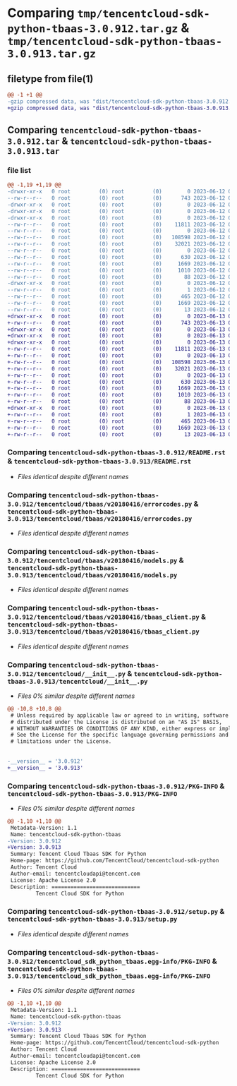 # Comparing `tmp/tencentcloud-sdk-python-tbaas-3.0.912.tar.gz` & `tmp/tencentcloud-sdk-python-tbaas-3.0.913.tar.gz`

## filetype from file(1)

```diff
@@ -1 +1 @@
-gzip compressed data, was "dist/tencentcloud-sdk-python-tbaas-3.0.912.tar", last modified: Mon Jun 12 03:12:12 2023, max compression
+gzip compressed data, was "dist/tencentcloud-sdk-python-tbaas-3.0.913.tar", last modified: Tue Jun 13 02:25:16 2023, max compression
```

## Comparing `tencentcloud-sdk-python-tbaas-3.0.912.tar` & `tencentcloud-sdk-python-tbaas-3.0.913.tar`

### file list

```diff
@@ -1,19 +1,19 @@
-drwxr-xr-x   0 root         (0) root         (0)        0 2023-06-12 03:12:12.000000 tencentcloud-sdk-python-tbaas-3.0.912/
--rw-r--r--   0 root         (0) root         (0)      743 2023-06-12 03:12:12.000000 tencentcloud-sdk-python-tbaas-3.0.912/README.rst
-drwxr-xr-x   0 root         (0) root         (0)        0 2023-06-12 03:12:12.000000 tencentcloud-sdk-python-tbaas-3.0.912/tencentcloud/
-drwxr-xr-x   0 root         (0) root         (0)        0 2023-06-12 03:12:12.000000 tencentcloud-sdk-python-tbaas-3.0.912/tencentcloud/tbaas/
-drwxr-xr-x   0 root         (0) root         (0)        0 2023-06-12 03:12:12.000000 tencentcloud-sdk-python-tbaas-3.0.912/tencentcloud/tbaas/v20180416/
--rw-r--r--   0 root         (0) root         (0)    11811 2023-06-12 03:12:12.000000 tencentcloud-sdk-python-tbaas-3.0.912/tencentcloud/tbaas/v20180416/errorcodes.py
--rw-r--r--   0 root         (0) root         (0)        0 2023-06-12 03:12:12.000000 tencentcloud-sdk-python-tbaas-3.0.912/tencentcloud/tbaas/v20180416/__init__.py
--rw-r--r--   0 root         (0) root         (0)   108598 2023-06-12 03:12:12.000000 tencentcloud-sdk-python-tbaas-3.0.912/tencentcloud/tbaas/v20180416/models.py
--rw-r--r--   0 root         (0) root         (0)    32021 2023-06-12 03:12:12.000000 tencentcloud-sdk-python-tbaas-3.0.912/tencentcloud/tbaas/v20180416/tbaas_client.py
--rw-r--r--   0 root         (0) root         (0)        0 2023-06-12 03:12:12.000000 tencentcloud-sdk-python-tbaas-3.0.912/tencentcloud/tbaas/__init__.py
--rw-r--r--   0 root         (0) root         (0)      630 2023-06-12 03:12:12.000000 tencentcloud-sdk-python-tbaas-3.0.912/tencentcloud/__init__.py
--rw-r--r--   0 root         (0) root         (0)     1669 2023-06-12 03:12:12.000000 tencentcloud-sdk-python-tbaas-3.0.912/PKG-INFO
--rw-r--r--   0 root         (0) root         (0)     1010 2023-06-12 03:12:12.000000 tencentcloud-sdk-python-tbaas-3.0.912/setup.py
--rw-r--r--   0 root         (0) root         (0)       88 2023-06-12 03:12:12.000000 tencentcloud-sdk-python-tbaas-3.0.912/setup.cfg
-drwxr-xr-x   0 root         (0) root         (0)        0 2023-06-12 03:12:12.000000 tencentcloud-sdk-python-tbaas-3.0.912/tencentcloud_sdk_python_tbaas.egg-info/
--rw-r--r--   0 root         (0) root         (0)        1 2023-06-12 03:12:12.000000 tencentcloud-sdk-python-tbaas-3.0.912/tencentcloud_sdk_python_tbaas.egg-info/dependency_links.txt
--rw-r--r--   0 root         (0) root         (0)      465 2023-06-12 03:12:12.000000 tencentcloud-sdk-python-tbaas-3.0.912/tencentcloud_sdk_python_tbaas.egg-info/SOURCES.txt
--rw-r--r--   0 root         (0) root         (0)     1669 2023-06-12 03:12:12.000000 tencentcloud-sdk-python-tbaas-3.0.912/tencentcloud_sdk_python_tbaas.egg-info/PKG-INFO
--rw-r--r--   0 root         (0) root         (0)       13 2023-06-12 03:12:12.000000 tencentcloud-sdk-python-tbaas-3.0.912/tencentcloud_sdk_python_tbaas.egg-info/top_level.txt
+drwxr-xr-x   0 root         (0) root         (0)        0 2023-06-13 02:25:16.000000 tencentcloud-sdk-python-tbaas-3.0.913/
+-rw-r--r--   0 root         (0) root         (0)      743 2023-06-13 02:25:16.000000 tencentcloud-sdk-python-tbaas-3.0.913/README.rst
+drwxr-xr-x   0 root         (0) root         (0)        0 2023-06-13 02:25:16.000000 tencentcloud-sdk-python-tbaas-3.0.913/tencentcloud/
+drwxr-xr-x   0 root         (0) root         (0)        0 2023-06-13 02:25:16.000000 tencentcloud-sdk-python-tbaas-3.0.913/tencentcloud/tbaas/
+drwxr-xr-x   0 root         (0) root         (0)        0 2023-06-13 02:25:16.000000 tencentcloud-sdk-python-tbaas-3.0.913/tencentcloud/tbaas/v20180416/
+-rw-r--r--   0 root         (0) root         (0)    11811 2023-06-13 02:25:16.000000 tencentcloud-sdk-python-tbaas-3.0.913/tencentcloud/tbaas/v20180416/errorcodes.py
+-rw-r--r--   0 root         (0) root         (0)        0 2023-06-13 02:25:16.000000 tencentcloud-sdk-python-tbaas-3.0.913/tencentcloud/tbaas/v20180416/__init__.py
+-rw-r--r--   0 root         (0) root         (0)   108598 2023-06-13 02:25:16.000000 tencentcloud-sdk-python-tbaas-3.0.913/tencentcloud/tbaas/v20180416/models.py
+-rw-r--r--   0 root         (0) root         (0)    32021 2023-06-13 02:25:16.000000 tencentcloud-sdk-python-tbaas-3.0.913/tencentcloud/tbaas/v20180416/tbaas_client.py
+-rw-r--r--   0 root         (0) root         (0)        0 2023-06-13 02:25:16.000000 tencentcloud-sdk-python-tbaas-3.0.913/tencentcloud/tbaas/__init__.py
+-rw-r--r--   0 root         (0) root         (0)      630 2023-06-13 02:25:16.000000 tencentcloud-sdk-python-tbaas-3.0.913/tencentcloud/__init__.py
+-rw-r--r--   0 root         (0) root         (0)     1669 2023-06-13 02:25:16.000000 tencentcloud-sdk-python-tbaas-3.0.913/PKG-INFO
+-rw-r--r--   0 root         (0) root         (0)     1010 2023-06-13 02:25:16.000000 tencentcloud-sdk-python-tbaas-3.0.913/setup.py
+-rw-r--r--   0 root         (0) root         (0)       88 2023-06-13 02:25:16.000000 tencentcloud-sdk-python-tbaas-3.0.913/setup.cfg
+drwxr-xr-x   0 root         (0) root         (0)        0 2023-06-13 02:25:16.000000 tencentcloud-sdk-python-tbaas-3.0.913/tencentcloud_sdk_python_tbaas.egg-info/
+-rw-r--r--   0 root         (0) root         (0)        1 2023-06-13 02:25:16.000000 tencentcloud-sdk-python-tbaas-3.0.913/tencentcloud_sdk_python_tbaas.egg-info/dependency_links.txt
+-rw-r--r--   0 root         (0) root         (0)      465 2023-06-13 02:25:16.000000 tencentcloud-sdk-python-tbaas-3.0.913/tencentcloud_sdk_python_tbaas.egg-info/SOURCES.txt
+-rw-r--r--   0 root         (0) root         (0)     1669 2023-06-13 02:25:16.000000 tencentcloud-sdk-python-tbaas-3.0.913/tencentcloud_sdk_python_tbaas.egg-info/PKG-INFO
+-rw-r--r--   0 root         (0) root         (0)       13 2023-06-13 02:25:16.000000 tencentcloud-sdk-python-tbaas-3.0.913/tencentcloud_sdk_python_tbaas.egg-info/top_level.txt
```

### Comparing `tencentcloud-sdk-python-tbaas-3.0.912/README.rst` & `tencentcloud-sdk-python-tbaas-3.0.913/README.rst`

 * *Files identical despite different names*

### Comparing `tencentcloud-sdk-python-tbaas-3.0.912/tencentcloud/tbaas/v20180416/errorcodes.py` & `tencentcloud-sdk-python-tbaas-3.0.913/tencentcloud/tbaas/v20180416/errorcodes.py`

 * *Files identical despite different names*

### Comparing `tencentcloud-sdk-python-tbaas-3.0.912/tencentcloud/tbaas/v20180416/models.py` & `tencentcloud-sdk-python-tbaas-3.0.913/tencentcloud/tbaas/v20180416/models.py`

 * *Files identical despite different names*

### Comparing `tencentcloud-sdk-python-tbaas-3.0.912/tencentcloud/tbaas/v20180416/tbaas_client.py` & `tencentcloud-sdk-python-tbaas-3.0.913/tencentcloud/tbaas/v20180416/tbaas_client.py`

 * *Files identical despite different names*

### Comparing `tencentcloud-sdk-python-tbaas-3.0.912/tencentcloud/__init__.py` & `tencentcloud-sdk-python-tbaas-3.0.913/tencentcloud/__init__.py`

 * *Files 0% similar despite different names*

```diff
@@ -10,8 +10,8 @@
 # Unless required by applicable law or agreed to in writing, software
 # distributed under the License is distributed on an "AS IS" BASIS,
 # WITHOUT WARRANTIES OR CONDITIONS OF ANY KIND, either express or implied.
 # See the License for the specific language governing permissions and
 # limitations under the License.
 
 
-__version__ = '3.0.912'
+__version__ = '3.0.913'
```

### Comparing `tencentcloud-sdk-python-tbaas-3.0.912/PKG-INFO` & `tencentcloud-sdk-python-tbaas-3.0.913/PKG-INFO`

 * *Files 0% similar despite different names*

```diff
@@ -1,10 +1,10 @@
 Metadata-Version: 1.1
 Name: tencentcloud-sdk-python-tbaas
-Version: 3.0.912
+Version: 3.0.913
 Summary: Tencent Cloud Tbaas SDK for Python
 Home-page: https://github.com/TencentCloud/tencentcloud-sdk-python
 Author: Tencent Cloud
 Author-email: tencentcloudapi@tencent.com
 License: Apache License 2.0
 Description: ============================
         Tencent Cloud SDK for Python
```

### Comparing `tencentcloud-sdk-python-tbaas-3.0.912/setup.py` & `tencentcloud-sdk-python-tbaas-3.0.913/setup.py`

 * *Files identical despite different names*

### Comparing `tencentcloud-sdk-python-tbaas-3.0.912/tencentcloud_sdk_python_tbaas.egg-info/PKG-INFO` & `tencentcloud-sdk-python-tbaas-3.0.913/tencentcloud_sdk_python_tbaas.egg-info/PKG-INFO`

 * *Files 0% similar despite different names*

```diff
@@ -1,10 +1,10 @@
 Metadata-Version: 1.1
 Name: tencentcloud-sdk-python-tbaas
-Version: 3.0.912
+Version: 3.0.913
 Summary: Tencent Cloud Tbaas SDK for Python
 Home-page: https://github.com/TencentCloud/tencentcloud-sdk-python
 Author: Tencent Cloud
 Author-email: tencentcloudapi@tencent.com
 License: Apache License 2.0
 Description: ============================
         Tencent Cloud SDK for Python
```

